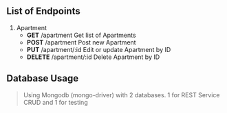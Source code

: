 ## List of Endpoints
1. Apartment
   - **GET**    /apartment      Get list of Apartments
   - **POST**   /apartment      Post new Apartment
   - **PUT**    /apartment/:id  Edit or update Apartment by ID
   - **DELETE** /apartment/:id  Delete Apartment by ID

## Database Usage
> Using Mongodb (mongo-driver) with 2 databases. 1 for REST Service CRUD and 1 for testing